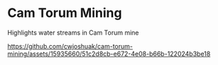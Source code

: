 # Cam Torum Mining

Highlights water streams in Cam Torum mine

https://github.com/cwjoshuak/cam-torum-mining/assets/15935660/51c2d8cb-e672-4e08-b66b-122024b3be18
